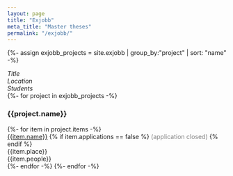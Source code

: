 ```yaml
---
layout: page
title: "Exjobb"
meta_title: "Master theses"
permalink: "/exjobb/"
---
```


{%- assign exjobb_projects = site.exjobb | group_by:"project" | sort: "name" -%}
  <div class="row">
    <div class="column medium-7"><i>Title</i></div>
    <div class="column medium-4"><i>Location</i></div>
    <div class="column medium-1"><i>Students</i></div>
  </div>
{%- for project in exjobb_projects -%}
    <h3>{{project.name}}</h3>
    {%- for item in project.items -%}
        <div class="row">
            <div class="column medium-7">
              <a href="{{site.url}}{{site.baseurl}}{{item.url}}">{{item.name}}</a>
              {% if item.applications == false %} 
              <span style="color: gray;">  (application closed)</span>
              {% endif %}
            </div>
            <div class="column medium-4">{{item.place}}</div>
            <div class="column medium-1">{{item.people}}</div>
        </div>
    {%- endfor -%}
{%- endfor -%}
